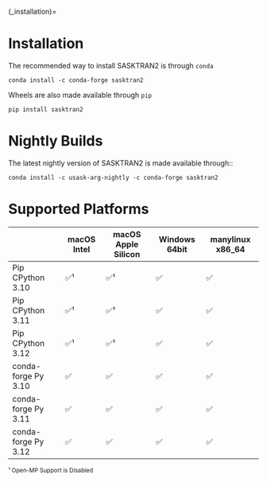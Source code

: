 
(_installation)=
# Installation

The recommended way to install SASKTRAN2 is through `conda`

    conda install -c conda-forge sasktran2

Wheels are also made available through `pip`

    pip install sasktran2


# Nightly Builds

The latest nightly version of SASKTRAN2 is made available through::

    conda install -c usask-arg-nightly -c conda-forge sasktran2

# Supported Platforms
|   | macOS Intel | macOS Apple Silicon | Windows 64bit | manylinux x86_64 |
|---------------|----|-----|-----|-----|
| Pip CPython 3.10  | ✅¹ | ✅¹  | ✅  | ✅  |
| Pip CPython 3.11  | ✅¹ | ✅¹  | ✅  | ✅  |
| Pip CPython 3.12  | ✅¹ | ✅¹  | ✅  | ✅  |
| conda-forge Py 3.10  | ✅ | ✅  | ✅  | ✅  |
| conda-forge Py 3.11  | ✅ | ✅  | ✅  | ✅  |
| conda-forge Py 3.12  | ✅ | ✅  | ✅  | ✅  |

<sup>¹ Open-MP Support is Disabled</sup><br>
